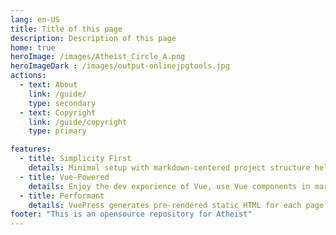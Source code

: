 ```yaml
---
lang: en-US
title: Title of this page
description: Description of this page
home: true
heroImage: /images/Atheist_Circle_A.png
heroImageDark : /images/output-onlinejpgtools.jpg
actions:
  - text: About
    link: /guide/
    type: secondary
  - text: Copyright
    link: /guide/copyright
    type: primary

features:
  - title: Simplicity First
    details: Minimal setup with markdown-centered project structure helps you focus on writing.
  - title: Vue-Powered
    details: Enjoy the dev experience of Vue, use Vue components in markdown, and develop custom themes with Vue.
  - title: Performant
    details: VuePress generates pre-rendered static HTML for each page, and runs as an SPA once a page is loaded.
footer: "This is an opensource repository for Atheist"
---
```

